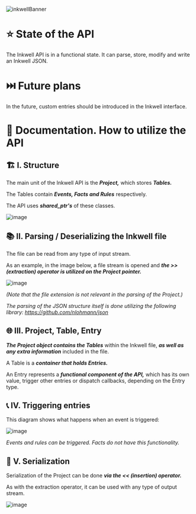 ![inkwellBanner](https://github.com/Inkwell-Systems/InkwellPlusPlus/assets/111175088/1af85195-624d-4294-8182-dd2553df7e85)

# ⭐ State of the API
The Inkwell API is in a functional state. It can parse, store, modify and write an Inkwell JSON.

# ⏭️ Future plans
In the future, custom entries should be introduced in the Inkwell interface.

# 📃 Documentation. How to utilize the API

## 🏗️ I. Structure

The main unit of the Inkwell API is the ***Project,*** which stores ***Tables.***

The Tables contain ***Events, Facts and Rules*** respectively.

The API uses ***shared_ptr's*** of these classes.

![image](https://github.com/Inkwell-Systems/InkwellPlusPlus/assets/111175088/a4acc71e-c8e1-433d-92a4-5d83e8b92d75)

## 📚 II. Parsing / Deserializing the Inkwell file

The file can be read from any type of input stream.

As an example, in the image below, a file stream is opened and ***the >> (extraction) operator is utilized on the Project pointer.***

![image](https://github.com/Inkwell-Systems/InkwellPlusPlus/assets/111175088/72e1fc6a-ddcd-44a9-9a49-98455d31245a)

_(Note that the file extension is not relevant in the parsing of the Project.)_

_The parsing of the JSON structure itself is done utilizing the following library:
https://github.com/nlohmann/json_

## 🌐 III. Project, Table, Entry

***The Project object contains the Tables*** within the Inkwell file, ***as well as any extra information*** included in the file.

A Table is a ***container that holds Entries.***

An Entry represents a ***functional component of the API,*** which has its own value, trigger other entries or dispatch callbacks, depending on the Entry type.

## 📞 IV. Triggering entries

This diagram shows what happens when an event is triggered:

![image](https://github.com/Inkwell-Systems/InkwellPlusPlus/assets/111175088/7977290b-04d8-48a3-9e94-d26e4347e0c2)

_Events and rules can be triggered. Facts do not have this functionality._

## 📝 V. Serialization

Serialization of the Project can be done ***via the << (insertion) operator.***

As with the extraction operator, it can be used with any type of output stream.

![image](https://github.com/Inkwell-Systems/InkwellPlusPlus/assets/111175088/0a898e5f-403e-495d-9c92-6bf70f16d88d)






